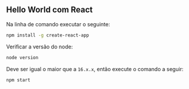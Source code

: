 ## Hello World com React

Na linha de comando executar o seguinte:

```bash
npm install -g create-react-app
```

Verificar a versão do node:

```bash
node version
```

Deve ser igual o maior que a `16.x.x`, então execute o comando a seguir:

```bash
npm start
```

